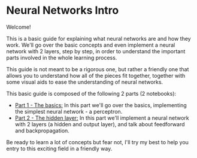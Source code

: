 # Neural Networks Intro

Welcome! 

This is a basic guide for explaining what neural networks are and how they work. We'll go over the basic concepts and even implement a neural network with 2 layers, step by step, in order to understand the important parts involved in the whole learning process.

This guide is not meant to be a rigorous one, but rather a friendly one that allows you to understand how all of the pieces fit together, together with some visual aids to ease the understanding of neural networks.

This basic guide is composed of the following 2 parts (2 notebooks):
- [Part 1 - The basics:](Part1.ipynb) In this part we'll go over the basics, implementing the simplest neural network - a perceptron. 
- [Part 2 - The hidden layer:](Part1.ipynb) In this part we'll implement a neural network with 2 layers (a hidden and output layer), and talk about feedforward and backpropagation.

Be ready to learn a lot of concepts but fear not, I'll try my best to help you entry to this exciting field in a friendly way.